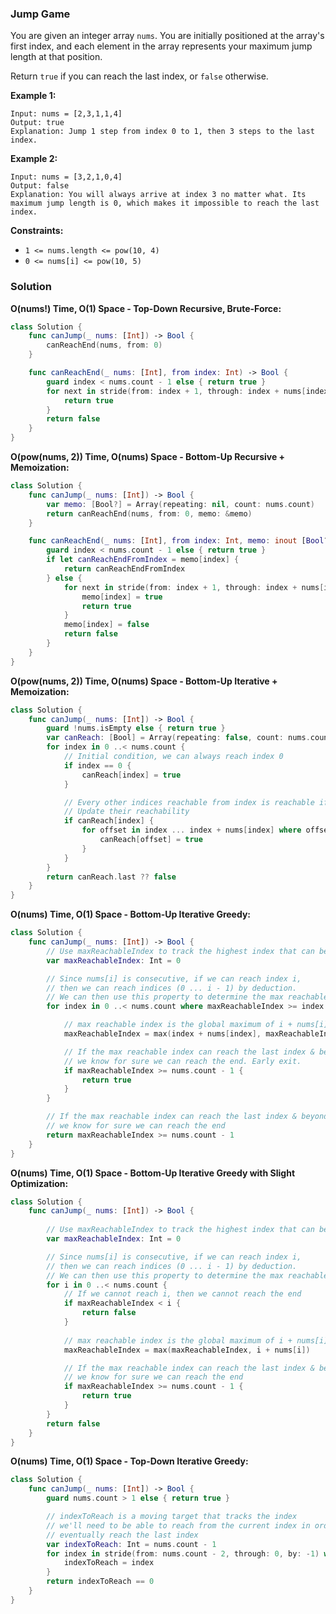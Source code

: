 
### Jump Game

You are given an integer array `nums`. You are initially positioned at the array's first index, and each element in the array represents your maximum jump length at that position.

Return `true` if you can reach the last index, or `false` otherwise.

__Example 1:__
```
Input: nums = [2,3,1,1,4]
Output: true
Explanation: Jump 1 step from index 0 to 1, then 3 steps to the last index.
```
__Example 2:__
```
Input: nums = [3,2,1,0,4]
Output: false
Explanation: You will always arrive at index 3 no matter what. Its maximum jump length is 0, which makes it impossible to reach the last index.
```

__Constraints:__
* `1 <= nums.length <= pow(10, 4)`
* `0 <= nums[i] <= pow(10, 5)`

### Solution
__O(nums!) Time, O(1) Space - Top-Down Recursive, Brute-Force:__
```Swift
class Solution {
    func canJump(_ nums: [Int]) -> Bool {
        canReachEnd(nums, from: 0)
    }

    func canReachEnd(_ nums: [Int], from index: Int) -> Bool {
        guard index < nums.count - 1 else { return true }
        for next in stride(from: index + 1, through: index + nums[index], by: 1) where canReachEnd(nums, from: next) {
            return true
        }
        return false
    }
}

```
__O(pow(nums, 2)) Time, O(nums) Space - Bottom-Up Recursive + Memoization:__
```Swift
class Solution {
    func canJump(_ nums: [Int]) -> Bool {
        var memo: [Bool?] = Array(repeating: nil, count: nums.count) 
        return canReachEnd(nums, from: 0, memo: &memo)
    }

    func canReachEnd(_ nums: [Int], from index: Int, memo: inout [Bool?]) -> Bool {
        guard index < nums.count - 1 else { return true }
        if let canReachEndFromIndex = memo[index] {
            return canReachEndFromIndex
        } else {
            for next in stride(from: index + 1, through: index + nums[index], by: 1) where canReachEnd(nums, from: next, memo: &memo) {
                memo[index] = true
                return true
            }
            memo[index] = false
            return false
        }
    }
}
```
__O(pow(nums, 2)) Time, O(nums) Space - Bottom-Up Iterative + Memoization:__
```Swift
class Solution {
    func canJump(_ nums: [Int]) -> Bool {
        guard !nums.isEmpty else { return true }
        var canReach: [Bool] = Array(repeating: false, count: nums.count)
        for index in 0 ..< nums.count {
            // Initial condition, we can always reach index 0
            if index == 0 {
                canReach[index] = true
            }

            // Every other indices reachable from index is reachable if index is reachable. 
            // Update their reachability
            if canReach[index] {
                for offset in index ... index + nums[index] where offset < nums.count {
                    canReach[offset] = true
                }
            }
        }
        return canReach.last ?? false
    }
}
```
__O(nums) Time, O(1) Space - Bottom-Up Iterative Greedy:__
```swift
class Solution {
    func canJump(_ nums: [Int]) -> Bool {
        // Use maxReachableIndex to track the highest index that can be reached
        var maxReachableIndex: Int = 0

        // Since nums[i] is consecutive, if we can reach index i, 
        // then we can reach indices (0 ... i - 1) by deduction.
        // We can then use this property to determine the max reachable index
        for index in 0 ..< nums.count where maxReachableIndex >= index {

            // max reachable index is the global maximum of i + nums[i]
            maxReachableIndex = max(index + nums[index], maxReachableIndex)

            // If the max reachable index can reach the last index & beyond
            // we know for sure we can reach the end. Early exit.
            if maxReachableIndex >= nums.count - 1 {
                return true
            }
        }

        // If the max reachable index can reach the last index & beyond
        // we know for sure we can reach the end
        return maxReachableIndex >= nums.count - 1
    }
}
```
__O(nums) Time, O(1) Space - Bottom-Up Iterative Greedy with Slight Optimization:__
```Swift
class Solution {
    func canJump(_ nums: [Int]) -> Bool {
        
        // Use maxReachableIndex to track the highest index that can be reached
        var maxReachableIndex: Int = 0

        // Since nums[i] is consecutive, if we can reach index i, 
        // then we can reach indices (0 ... i - 1) by deduction.
        // We can then use this property to determine the max reachable index
        for i in 0 ..< nums.count {
            // If we cannot reach i, then we cannot reach the end
            if maxReachableIndex < i {
                return false
            }
            
            // max reachable index is the global maximum of i + nums[i]
            maxReachableIndex = max(maxReachableIndex, i + nums[i])

            // If the max reachable index can reach the last index & beyond
            // we know for sure we can reach the end
            if maxReachableIndex >= nums.count - 1 {
                return true
            }
        }
        return false
    }
}
```
__O(nums) Time, O(1) Space - Top-Down Iterative Greedy:__
```Swift
class Solution {
    func canJump(_ nums: [Int]) -> Bool {
        guard nums.count > 1 else { return true }

        // indexToReach is a moving target that tracks the index 
        // we'll need to be able to reach from the current index in order to 
        // eventually reach the last index
        var indexToReach: Int = nums.count - 1
        for index in stride(from: nums.count - 2, through: 0, by: -1) where nums[index] + index >= indexToReach {
            indexToReach = index
        }
        return indexToReach == 0
    }
}
```
